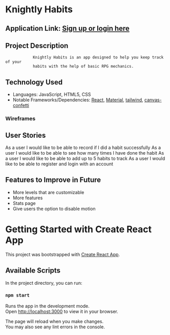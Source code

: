 # Knightly Habits
## Application Link: [Sign up or login here](https://knightly-habits.netlify.app/) 
## Project Description
                Knightly Habits is an app designed to help you keep track of your
                habits with the help of basic RPG mechanics.
## Technology Used
- Languages: JavaScript, HTML5, CSS
- Notable Frameworks/Dependencies: [React](https://reactjs.org/), [Material](https://mui.com/), [tailwind](https://tailwindcss.com/), [canvas-confetti](https://www.npmjs.com/package/canvas-confetti)


### Wireframes


  
## User Stories
  
As a user I would like to be able to record if I did a habit successfully
As a user I would like to be able to see how many times I have done the habit
As a user I would like to be able to add up to 5 habits to track
As a user I would like to be able to register and login with an account

## Features to Improve in Future
- More levels that are customizable
- More features
- Stats page
- Give users the option to disable motion

# Getting Started with Create React App

This project was bootstrapped with [Create React App](https://github.com/facebook/create-react-app).

## Available Scripts

In the project directory, you can run:

### `npm start`

Runs the app in the development mode.\
Open [http://localhost:3000](http://localhost:3000) to view it in your browser.

The page will reload when you make changes.\
You may also see any lint errors in the console.

